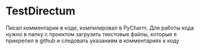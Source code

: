 # TestDirectum
Писал комментарии в коде, компилировал в PyCharm. Для работы кода нужно в папку с проектом загрузить текстовые файлы, которые я прикрепил в github и следовать указаниям в комментариях к коду
